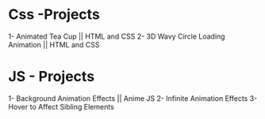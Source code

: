 # Css -Projects
1- Animated Tea Cup || HTML and CSS
2- 3D Wavy Circle Loading Animation || HTML and CSS

# JS - Projects
1- Background Animation Effects || Anime JS
2- Infinite Animation Effects
3- Hover to Affect Sibling Elements
